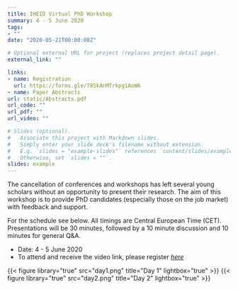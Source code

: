 ```yaml
---
title: IHEID Virtual PhD Workshop
summary: 4 - 5 June 2020
tags:
- ""
date: "2020-05-21T00:00:00Z"

# Optional external URL for project (replaces project detail page).
external_link: ""

links:
- name: Registration
  url: https://forms.gle/78SkAnMTrkpg1AoW6
- name: Paper Abstracts
url: static/Abstracts.pdf 
url_code: ""
url_pdf: ""
url_video: ""

# Slides (optional).
#   Associate this project with Markdown slides.
#   Simply enter your slide deck's filename without extension.
#   E.g. `slides = "example-slides"` references `content/slides/example-slides.md`.
#   Otherwise, set `slides = ""`.
slides: example
---
```


The cancellation of conferences and workshops has left several young scholars without an opportunity to present their research. The aim of this workshop is to provide PhD candidates (especially those on the job market) with feedback and support.

For the schedule see below. All timings are Central European Time (CET). Presentations will be 30 minutes, followed by a 10 minute discussion and 10 minutes for general Q&A.

- Date: 4 - 5 June 2020
- To attend and receive the video link, please register [*here*](https://forms.gle/78SkAnMTrkpg1AoW6)

{{< figure library="true" src="day1.png" title="Day 1" lightbox="true" >}}
{{< figure library="true" src="day2.png" title="Day 2" lightbox="true" >}}


